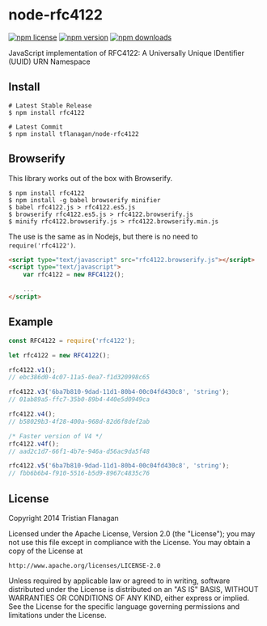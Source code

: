 node-rfc4122
==============

[![npm license](https://img.shields.io/npm/l/rfc4122.svg)](https://www.npmjs.com/package/rfc4122) [![npm version](https://img.shields.io/npm/v/rfc4122.svg)](https://www.npmjs.com/package/rfc4122) [![npm downloads](https://img.shields.io/npm/dm/rfc4122.svg)](https://www.npmjs.com/package/rfc4122)

JavaScript implementation of RFC4122: A Universally Unique IDentifier (UUID) URN Namespace

Install
-------
```
# Latest Stable Release
$ npm install rfc4122

# Latest Commit
$ npm install tflanagan/node-rfc4122
```

Browserify
----------
This library works out of the box with Browserify.
```
$ npm install rfc4122
$ npm install -g babel browserify minifier
$ babel rfc4122.js > rfc4122.es5.js
$ browserify rfc4122.es5.js > rfc4122.browserify.js
$ minify rfc4122.browserify.js > rfc4122.browserify.min.js
```

The use is the same as in Nodejs, but there is no need to ```require('rfc4122')```.

```html
<script type="text/javascript" src="rfc4122.browserify.js"></script>
<script type="text/javascript">
	var rfc4122 = new RFC4122();

	...
</script>
```

Example
-------
```javascript
const RFC4122 = require('rfc4122');

let rfc4122 = new RFC4122();

rfc4122.v1();
// ebc386d0-4c07-11a5-0ea7-f1d320998c65

rfc4122.v3('6ba7b810-9dad-11d1-80b4-00c04fd430c8', 'string');
// 01ab89a5-ffc7-35b0-89b4-440e5d0949ca

rfc4122.v4();
// b58029b3-4f28-400a-968d-82d6f8def2ab

/* Faster version of V4 */
rfc4122.v4f();
// aad2c1d7-66f1-4b7e-946a-d56ac9da5f48

rfc4122.v5('6ba7b810-9dad-11d1-80b4-00c04fd430c8', 'string');
// fbb6b6b4-f910-5516-b5d9-8967c4835c76
```

License
-------

Copyright 2014 Tristian Flanagan

Licensed under the Apache License, Version 2.0 (the "License");
you may not use this file except in compliance with the License.
You may obtain a copy of the License at

    http://www.apache.org/licenses/LICENSE-2.0

Unless required by applicable law or agreed to in writing, software
distributed under the License is distributed on an "AS IS" BASIS,
WITHOUT WARRANTIES OR CONDITIONS OF ANY KIND, either express or implied.
See the License for the specific language governing permissions and
limitations under the License.
